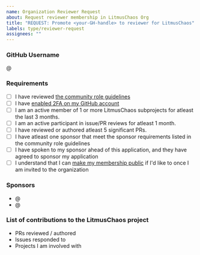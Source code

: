 ```yaml
---
name: Organization Reviewer Request
about: Request reviewer membership in LitmusChaos Org
title: "REQUEST: Promote <your-GH-handle> to reviewer for LitmusChaos"
labels: type/reviewer-request
assignees: ""
---
```


### GitHub Username

@<your-GH-handle>

### Requirements

- [ ] I have reviewed [the community role guidelines](/community-roles.md)
- [ ] I have [enabled 2FA on my GitHub account](https://github.com/settings/security)
- [ ] I am an active member of 1 or more LitmusChaos subprojects for atleast the last 3 months.
- [ ] I am an active participant in issue/PR reviews for atleast 1 month.
- [ ] I have reviewed or authored atleast 5 significant PRs.
- [ ] I have atleast one sponsor that meet the sponsor requirements listed in the community role guidelines
- [ ] I have spoken to my sponsor ahead of this application, and they have agreed to sponsor my application
- [ ] I understand that I can [make my membership public](https://docs.github.com/en/account-and-profile/setting-up-and-managing-your-personal-account-on-github/managing-your-membership-in-organizations/publicizing-or-hiding-organization-membership) if I'd like to once I am invited to the organization

### Sponsors

- @<sponsor-1>
- @<sponsor-2>

### List of contributions to the LitmusChaos project

- PRs reviewed / authored
- Issues responded to
- Projects I am involved with

